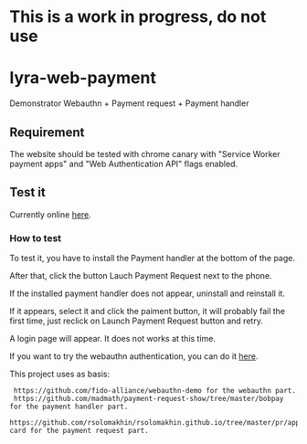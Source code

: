 # This is a work in progress, do not use

# lyra-web-payment

Demonstrator Webauthn + Payment request + Payment handler

## Requirement

The website should be tested with chrome canary with "Service Worker payment apps" and "Web Authentication API" flags enabled.

## Test it

Currently online [here](https://test-payment-handler.appspot.com/).

### How to test

To test it, you have to install the Payment handler at the bottom of the page.

After that, click the button Lauch Payment Request next to the phone.

If the installed payment handler does not appear, uninstall and reinstall it.

If it appears, select it and click the paiment button, it will probably fail the first time, just reclick on Launch Payment Request button and retry.

A login page will appear. It does not works at this time.

If you want to try the webauthn authentication, you can do it [here](https://test-payment-handler.appspot.com/pages/authentication.html).

This project uses as basis:

     https://github.com/fido-alliance/webauthn-demo for the webauthn part.
     https://github.com/madmath/payment-request-show/tree/master/bobpay for the payment handler part.
     https://github.com/rsolomakhin/rsolomakhin.github.io/tree/master/pr/apps/basic-card for the payment request part.
